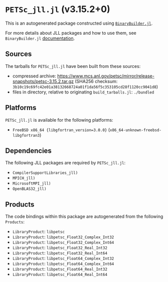 # `PETSc_jll.jl` (v3.15.2+0)

This is an autogenerated package constructed using [`BinaryBuilder.jl`](https://github.com/JuliaPackaging/BinaryBuilder.jl).

For more details about JLL packages and how to use them, see `BinaryBuilder.jl` [documentation](https://juliapackaging.github.io/BinaryBuilder.jl/dev/jll/).

## Sources

The tarballs for `PETSc_jll.jl` have been built from these sources:

* compressed archive: https://www.mcs.anl.gov/petsc/mirror/release-snapshots/petsc-3.15.2.tar.gz (SHA256 checksum: `3b10c19c69fc42e01a38132668724a01f1da56f5c353105cd28f1120cc9041d8`)
* files in directory, relative to originating `build_tarballs.jl`: `./bundled`

## Platforms

`PETSc_jll.jl` is available for the following platforms:

* `FreeBSD x86_64 {libgfortran_version=3.0.0}` (`x86_64-unknown-freebsd-libgfortran3`)

## Dependencies

The following JLL packages are required by `PETSc_jll.jl`:

* `CompilerSupportLibraries_jll)`
* `MPICH_jll)`
* `MicrosoftMPI_jll)`
* `OpenBLAS32_jll)`

## Products

The code bindings within this package are autogenerated from the following `Products`:

* `LibraryProduct`: `libpetsc`
* `LibraryProduct`: `libpetsc_Float32_Complex_Int32`
* `LibraryProduct`: `libpetsc_Float32_Complex_Int64`
* `LibraryProduct`: `libpetsc_Float32_Real_Int32`
* `LibraryProduct`: `libpetsc_Float32_Real_Int64`
* `LibraryProduct`: `libpetsc_Float64_Complex_Int32`
* `LibraryProduct`: `libpetsc_Float64_Complex_Int64`
* `LibraryProduct`: `libpetsc_Float64_Real_Int32`
* `LibraryProduct`: `libpetsc_Float64_Real_Int64`
